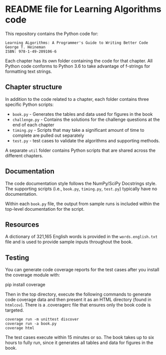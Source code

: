 # README file for Learning Algorithms code

This repository contains the Python code for:

	Learning ALgorithms: A Programmer's Guide to Writing Better Code
	George T. Heineman
	ISBN: 978-1-49-209106-6
	
Each chapter has its own folder containing the code for that chapter.
All Python code conforms to Python 3.6 to take advantage of f-strings
for formatting text strings.

## Chapter structure

In addition to the code related to a chapter, each folder contains three 
specific Python scripts:

* `book.py` - Generates the tables and data used for figures in the book
* `challenge.py` - Contains the solutions for the challenge questions at
                 the end of each chapter
* `timing.py` - Scripts that may take a significant amount of time to 
              complete are pulled out separately
* `test.py` - test cases to validate the algorithms and supporting methods.

A separate `util` folder contains Python scripts that are shared across
the different chapters.

## Documentation

The code documentation style follows the NumPy/SciPy Docstrings style. The
supporting scripts (i.e., `book.py`, `timing.py`, `test.py`) typically have no
documentation.

Within each `book.py` file, the output from sample runs is included within 
the top-level documentation for the script.

## Resources

A dictionary of 321,165 English words is provided in the `words.english.txt` 
file and is used to provide sample inputs throughout the book.

## Testing

You can generate code coverage reports for the test cases after you install
the coverage module with:

pip install coverage

Then in the top directory, execute the following commands to generate code
coverage data and then present it as an HTML directory (found in `htmlcov`).
There is a .coveragerc file that ensures only the book code is targeted.

	coverage run -m unittest discover
	coverage run -a book.py
	coverage html

The test cases execute within 15 minutes or so. The book takes up to six hours
to fully run, since it generates all tables and data for figures in the book.
